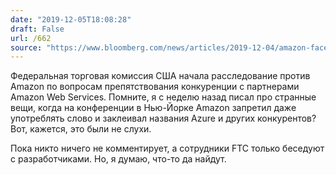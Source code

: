 ```yaml
---
date: "2019-12-05T18:08:28"
draft: False
url: /662
source: "https://www.bloomberg.com/news/articles/2019-12-04/amazon-faces-widening-u-s-antitrust-scrutiny-in-cloud-business"
---
```


Федеральная торговая комиссия США начала расследование против Amazon по вопросам препятствования конкуренции с партнерами Amazon Web Services. Помните, я с неделю назад писал про странные вещи, когда на конференции в Нью-Йорке Amazon запретил даже употреблять слово  и заклеивал названия Azure и других конкурентов? Вот, кажется, это были не слухи.

Пока никто ничего не комментирует, а сотрудники FTC только беседуют с разработчиками. Но, я думаю, что-то да найдут.
